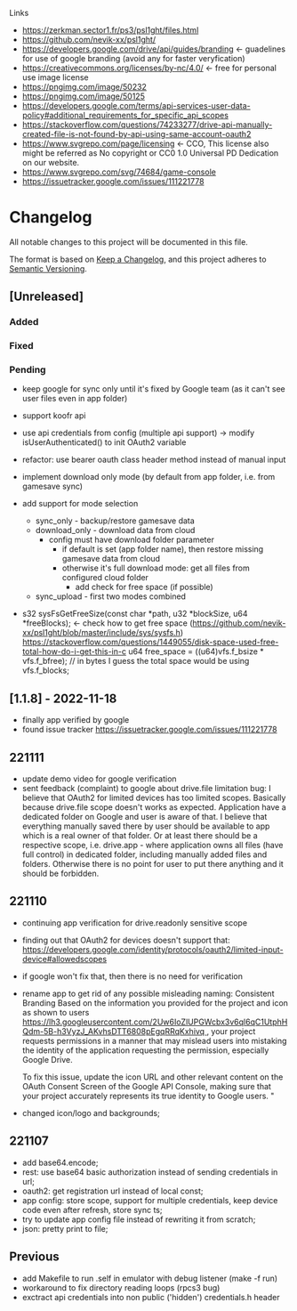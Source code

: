 Links

- https://zerkman.sector1.fr/ps3/psl1ght/files.html
- https://github.com/nevik-xx/psl1ght/
- https://developers.google.com/drive/api/guides/branding <- guadelines for use of google branding (avoid any for faster veryfication)
- https://creativecommons.org/licenses/by-nc/4.0/ <- free for personal use image license
- https://pngimg.com/image/50232
- https://pngimg.com/image/50125
- https://developers.google.com/terms/api-services-user-data-policy#additional_requirements_for_specific_api_scopes
- https://stackoverflow.com/questions/74233277/drive-api-manually-created-file-is-not-found-by-api-using-same-account-oauth2
- https://www.svgrepo.com/page/licensing <- CCO, This license also might be referred as No copyright or CC0 1.0 Universal PD Dedication on our website.
- https://www.svgrepo.com/svg/74684/game-console
- https://issuetracker.google.com/issues/111221778
 
# Changelog

All notable changes to this project will be documented in this file.

The format is based on [Keep a Changelog](https://keepachangelog.com/en/1.0.0/),
and this project adheres to [Semantic Versioning](https://semver.org/spec/v2.0.0.html).

## [Unreleased]

### Added 
### Fixed 
### Pending
 - keep google for sync only until it's fixed by Google team (as it can't see user files even in app folder)
 - support koofr api
 - use api credentials from config (multiple api support) -> modify isUserAuthenticated() to init OAuth2 variable
 - refactor: use bearer oauth class header method instead of manual input
 - implement download only mode (by default from app folder, i.e. from gamesave sync)
 - add support for mode selection
    - sync_only     - backup/restore gamesave data
    - download_only - download data from cloud 
        - config must have download folder parameter
            - if default is set (app folder name), then restore missing gamesave data from cloud
            - otherwise it's full download mode: get all files from configured cloud folder 
                - add check for free space (if possible)           
    - sync_upload   - first two modes combined 

 - s32 sysFsGetFreeSize(const char *path, u32 *blockSize, u64 *freeBlocks); <- check how to get free space (https://github.com/nevik-xx/psl1ght/blob/master/include/sys/sysfs.h)
 https://stackoverflow.com/questions/1449055/disk-space-used-free-total-how-do-i-get-this-in-c
    u64 free_space = ((u64)vfs.f_bsize * vfs.f_bfree); // in bytes
    I guess the total space would be using vfs.f_blocks;

## [1.1.8] - 2022-11-18
 - finally app verified by google
 - found issue tracker  https://issuetracker.google.com/issues/111221778
 
## 221111
 - update demo video for google verification
 - sent feedback (complaint) to google about drive.file limitation bug:
   I believe that OAuth2 for limited devices has too limited scopes. 
   Basically because drive.file scope doesn't works as expected.
     Application have a dedicated folder on Google and user is aware of that. I believe that everything manually saved there  by user should be available to app which is a real owner of that folder. Or at least there should be a respective scope, i.e. drive.app - where application owns all files (have full control) in dedicated folder, including manually added files and folders. 
   Otherwise there is no point for user to put there anything and it should be forbidden. 

## 221110
 - continuing app verification for drive.readonly sensitive scope
 - finding out that OAuth2 for devices doesn't support that:
    https://developers.google.com/identity/protocols/oauth2/limited-input-device#allowedscopes
 - if google won't fix that, then there is no need for verification
 - rename app to get rid of any possible misleading naming:
    Consistent Branding
    Based on the information you provided for the project and icon as shown to users https://lh3.googleusercontent.com/2Uw6IoZlUPGWcbx3v6ql6qC1UtphHQdm-5B-h3VyzJ_AKvhsDTT6808pEgqRRqKxhivq , your project requests permissions in a manner that may mislead users into mistaking the identity of the application requesting the permission, especially Google Drive.

    To fix this issue, update the icon URL and other relevant content on the OAuth Consent Screen of the Google API Console, making sure that your project accurately represents its true identity to Google users.
    "
 - changed icon/logo and backgrounds;

## 221107 
 - add base64.encode;
 - rest: use base64 basic authorization instead of sending credentials in url;
 - oauth2: get registration url instead of local const;
 - app config: store scope, support for multiple credentials, keep device code even after refresh, store sync ts; 
 - try to update app config file instead of rewriting it from scratch;
 - json: pretty print to file;

## Previous
 - add Makefile to run .self in emulator with debug listener (make -f run)
 - workaround to fix directory reading loops (rpcs3 bug)
 - exctract api credentials into non public ('hidden') credentials.h header
